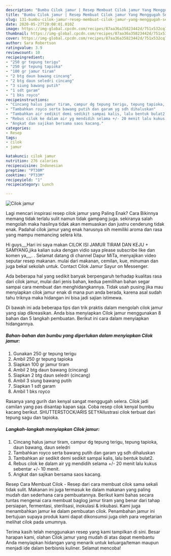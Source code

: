 ```yaml
---
description: "Bumbu Cilok jamur | Resep Membuat Cilok jamur Yang Menggugah Selera"
title: "Bumbu Cilok jamur | Resep Membuat Cilok jamur Yang Menggugah Selera"
slug: 131-bumbu-cilok-jamur-resep-membuat-cilok-jamur-yang-menggugah-selera
date: 2020-05-27T20:08:01.010Z
image: https://img-global.cpcdn.com/recipes/87aa36a35823442d/751x532cq70/cilok-jamur-foto-resep-utama.jpg
thumbnail: https://img-global.cpcdn.com/recipes/87aa36a35823442d/751x532cq70/cilok-jamur-foto-resep-utama.jpg
cover: https://img-global.cpcdn.com/recipes/87aa36a35823442d/751x532cq70/cilok-jamur-foto-resep-utama.jpg
author: Sara Robertson
ratingvalue: 3.9
reviewcount: 10
recipeingredient:
- "250 gr tepung terigu"
- "250 gr tepung tapioka"
- "100 gr jamur tiram"
- "2 btg daun bawang cincang"
- "2 btg daun seledri cincang"
- "3 siung bawang putih"
- "1 sdt garam"
- "1 bks royco"
recipeinstructions:
- "Cincang halus jamur tiram, campur dg tepung terigu, tepung tapioka, daun bawang, daun seledri"
- "Tambahkan royco serta bawang putih dan garam yg sdh dihaluskan"
- "Tambahkan air sedikit demi sedikit sampai kalis, lalu bentuk bulat2."
- "Rebus cilok ke dalam air yg mendidih selama +/- 20 menit lalu kukus sebentar +/- 10 menit."
- "Angkat dan sajikan bersama saos kacang."
categories:
- Resep
tags:
- cilok
- jamur

katakunci: cilok jamur 
nutrition: 276 calories
recipecuisine: Indonesian
preptime: "PT30M"
cooktime: "PT33M"
recipeyield: "1"
recipecategory: Lunch

---
```



![Cilok jamur](https://img-global.cpcdn.com/recipes/87aa36a35823442d/751x532cq70/cilok-jamur-foto-resep-utama.jpg)

Lagi mencari inspirasi resep cilok jamur yang Paling Enak? Cara Bikinnya memang tidak terlalu sulit namun tidak gampang juga. sekiranya salah mengolah maka hasilnya tidak akan memuaskan dan justru cenderung tidak enak. Padahal cilok jamur yang enak harusnya sih memiliki aroma dan rasa yang mampu memancing selera kita.

Hi guys,,,,Hari ini saya makan CILOK ISI JAMUR TIRAM DAN KEJU + SAMYANG,jika kalian suka dengan vidio saya please subscribe like dan komen ya,,,,. . Selamat datang di channel Dapur MiTa, menyajikan video seputar resep makanan. mulai dari makanan, cemilan, kue, minuman dan juga bekal sekolah untuk. Contact Cilok Jamur Sayur on Messenger.

Ada beberapa hal yang sedikit banyak berpengaruh terhadap kualitas rasa dari cilok jamur, mulai dari jenis bahan, kedua pemilihan bahan segar sampai cara membuat dan menghidangkannya. Tidak usah pusing jika mau menyiapkan cilok jamur enak di mana pun anda berada, karena asal sudah tahu triknya maka hidangan ini bisa jadi sajian istimewa.


Di bawah ini ada beberapa tips dan trik praktis dalam mengolah cilok jamur yang siap dikreasikan. Anda bisa menyiapkan Cilok jamur menggunakan 8 bahan dan 5 langkah pembuatan. Berikut ini cara dalam menyiapkan hidangannya.

<!--inarticleads1-->

##### Bahan-bahan dan bumbu yang diperlukan dalam menyiapkan Cilok jamur:

1. Gunakan 250 gr tepung terigu
1. Ambil 250 gr tepung tapioka
1. Siapkan 100 gr jamur tiram
1. Ambil 2 btg daun bawang (cincang)
1. Siapkan 2 btg daun seledri (cincang)
1. Ambil 3 siung bawang putih
1. Siapkan 1 sdt garam
1. Ambil 1 bks royco


Rasanya yang gurih dan kenyal sangat menggugah selera. Cilok jadi camilan yang pas disantap kapan saja. Coba resep cilok kenyal bumbu kacang berikut. SHUTTERSTOCK/ARIS SETYAIlustrasi cilok terbuat dari tepung sagu dan tapioka. 

<!--inarticleads2-->

##### Langkah-langkah menyiapkan Cilok jamur:

1. Cincang halus jamur tiram, campur dg tepung terigu, tepung tapioka, daun bawang, daun seledri
1. Tambahkan royco serta bawang putih dan garam yg sdh dihaluskan
1. Tambahkan air sedikit demi sedikit sampai kalis, lalu bentuk bulat2.
1. Rebus cilok ke dalam air yg mendidih selama +/- 20 menit lalu kukus sebentar +/- 10 menit.
1. Angkat dan sajikan bersama saos kacang.


Resep Cara Membuat Cilok - Resep dari cara membuat cilok sama sekali tidak sulit. Makanan ini juga termasuk ke dalam makanan yang paling mudah dan sederhana cara pembuatannya. Berikut kami bahas secara tuntas mengenai cara membuat baglog jamur tiram yang benar dari tahap persiapan, fermentasi, sterilisasi, inokulasi &amp; inkubasi. Kami juga menambahkan jamur ke dalam pembuatan cilok. Penambahan jamur ini bertujuan supaya produk kami dapat dikonsumsi juga oleh para vegetarian melihat cilok pada umumnya. 

Terima kasih telah menggunakan resep yang kami tampilkan di sini. Besar harapan kami, olahan Cilok jamur yang mudah di atas dapat membantu Anda menyiapkan hidangan yang menarik untuk keluarga/teman maupun menjadi ide dalam berbisnis kuliner. Selamat mencoba!

